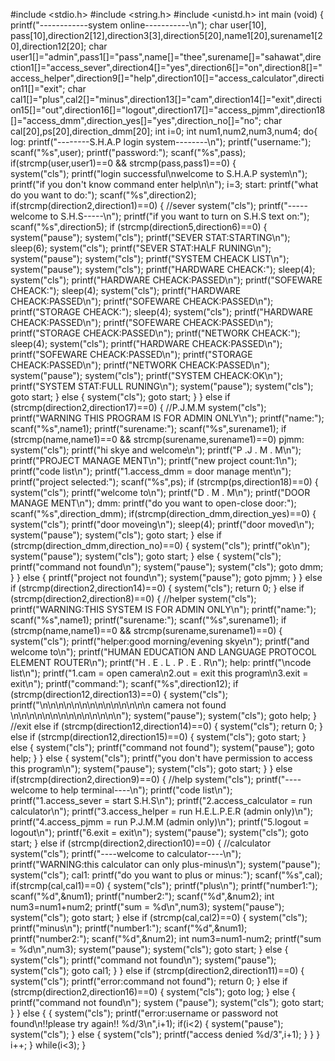 #include <stdio.h>
#include <string.h>
#include <unistd.h>
int main (void)
{
	printf("------------system online-----------\n");
  char user[10], pass[10],direction2[12],direction3[3],direction5[20],name1[20],surename1[20],direction12[20];
  char user1[]="admin",pass1[]="pass",name[]="thee",surename[]="sahawat",direction1[]="access_sever",direction4[]="yes",direction6[]="on",direction8[]="access_helper",direction9[]="help",direction10[]="access_calculator",direction11[]="exit";
  char cal1[]="plus",cal2[]="minus",direction13[]="cam",direction14[]="exit",direction15[]="out",direction16[]="logout",direction17[]="access_pjmm",direction18[]="access_dmm",direction_yes[]="yes",direction_no[]="no";
  char cal[20],ps[20],direction_dmm[20];
  int i=0;
  int num1,num2,num3,num4;
do{
   log:
  printf("--------S.H.A.P login system--------\n");
  printf("username:");
  scanf("%s",user);
  printf("password:");
   scanf("%s",pass);
  if(strcmp(user,user1)==0 && strcmp(pass,pass1)==0)
   {   
       system("cls");
   	   printf("login successful\nwelcome to S.H.A.P system\n");
   	   printf("if you don't know command enter help\n\n");
       i=3;
       start:
       printf("what do you want to do:");
       scanf("%s",direction2);
       if(strcmp(direction2,direction1)==0)
       {
       	//sever
       	system("cls");
         printf("-----welcome to S.H.S-----\n");
         printf("if you want to turn on S.H.S text on:");
         scanf("%s",direction5);
         if (strcmp(direction5,direction6)==0)
         {
         system("pause");
         system("cls");
         printf("SEVER STAT:STARTING\n");
         sleep(6);
         system("cls");
         printf("SEVER STAT:HALF RUNING\n");
         system("pause");
         system("cls");
         printf("SYSTEM CHEACK LIST\n");
         system("pause");
         system("cls");
         printf("HARDWARE CHEACK:");
         sleep(4);
         system("cls");
         printf("HARDWARE CHEACK:PASSED\n");
         printf("SOFEWARE CHEACK:");
         sleep(4);
         system("cls");
         printf("HARDWARE CHEACK:PASSED\n");
         printf("SOFEWARE CHEACK:PASSED\n");
         printf("STORAGE CHEACK:");
         sleep(4);
         system("cls");
         printf("HARDWARE CHEACK:PASSED\n");
         printf("SOFEWARE CHEACK:PASSED\n");
         printf("STORAGE CHEACK:PASSED\n");
         printf("NETWORK CHEACK:");
         sleep(4);
         system("cls");
         printf("HARDWARE CHEACK:PASSED\n");
         printf("SOFEWARE CHEACK:PASSED\n");
         printf("STORAGE CHEACK:PASSED\n");
         printf("NETWORK CHEACK:PASSED\n");
         system("pause");
         system("cls");
         printf("SYSTEM CHEACK:OK\n");
         printf("SYSTEM STAT:FULL RUNING\n");
         system("pause");
         system("cls");
         goto start;
		 }
		 else
		 {
		  system("cls");
		  goto start;
		 }
       }
       else if (strcmp(direction2,direction17)==0)
       {
       	//P.J.M.M
       	system("cls");
       	printf("WARNING THIS PROGRAM IS FOR ADMIN ONLY\n");
       	printf("name:");
       	scanf("%s",name1);
       	printf("surename:");
       	scanf("%s",surename1);
       	if (strcmp(name,name1)==0 && strcmp(surename,surename1)==0)
       	pjmm:
       	system("cls");
       	printf("hi skye and welcome\n");
       	printf("P .J  . M    . M\n");
       	printf("PROJECT MANAGE MENT\n");
       	printf("new project count:1\n");
       	printf("code list\n");
       	printf("1.access_dmm = door manage ment\n");
       	printf("project selected:");
       	scanf("%s",ps);
       	if (strcmp(ps,direction18)==0)
       	{
       	system("cls");
       	printf("welcome to\n");
       	printf("D  . M    . M\n"); 
       	printf("DOOR MANAGE MENT\n");
       	dmm:
       	printf("do you want to open-close door:");
       	scanf("%s",direction_dmm);
       	if(strcmp(direction_dmm,direction_yes)==0)
       	{
       	system("cls");
       	printf("door moveing\n");
		sleep(4);
		printf("door moved\n");
		system("pause");
		system("cls");
		goto start;	
		}
		else if (strcmp(direction_dmm,direction_no)==0)
		{
		system("cls");
		printf("ok\n");
		system("pause");
		system("cls");
		goto start;
		}
		else
		{
		system("cls");
		printf("command not found\n");
		system("pause");
		system("cls");
		goto dmm;
		}
		}
	   else
	   {
	   	printf("project not found\n");
	   	system("pause");
	   	goto pjmm;
	   }
       } 
       else if (strcmp(direction2,direction14)==0)
       {
       	system("cls");
       	return 0;
	   }
       else if (strcmp(direction2,direction8)==0)
       {
       	//helper
       system("cls");
       printf("WARNING:THIS SYSTEM IS FOR ADMIN ONLY\n");
       printf("name:");
       scanf("%s",name1);
       printf("surename:");
       scanf("%s",surename1);
       if (strcmp(name,name1)==0 && strcmp(surename,surename1)==0)
       {
       system("cls");
       printf("helper:good morning/evening skye\n");
       printf("and welcome to\n");
       printf("HUMAN EDUCATION AND LANGUAGE PROTOCOL ELEMENT ROUTER\n");
       printf("H   . E       .     L      . P      . E     . R\n");
       help:
       printf("\ncode list\n");
       printf("1.cam = open camera\n2.out = exit this program\n3.exit = exit\n");
       printf("command:");
       scanf("%s",direction12);
       if (strcmp(direction12,direction13)==0)
       {
       system("cls");
       printf("\n\n\n\n\n\n\n\n\n\n\n\n\n\n                                    camera not found                                     \n\n\n\n\n\n\n\n\n\n\n\n\n\n");
       system("pause");
       system("cls");
       goto help;
	   }
	   //exit
	   else if (strcmp(direction12,direction14)==0)
	   {
	   	system("cls");
	   	return 0;
	   }
	   else if (strcmp(direction12,direction15)==0)
	   {
	   	system("cls");
	   	goto start;
	   }
	   else
	   {
	   	system("cls");
	   	printf("command not found");
	   	system("pause");
	   	goto help;
	   }
	   }
	   else
	   {
	   system("cls");
	   printf("you don't have permission to access this program\n");
	   system("pause");
	   system("cls");
	   goto start;
	   }
	   }
	   else if(strcmp(direction2,direction9)==0)
	   {
	   	//help
	   system("cls");
	   printf("----welcome to help terminal----\n");
	   printf("code list\n");
	   printf("1.access_sever = start S.H.S\n");
	   printf("2.access_calculator = run calculator\n");
	   printf("3.access_helper = run H.E.L.P.E.R (admin only)\n");
	   printf("4.access_pjmm = run P.J.M.M (admin only)\n");
	   printf("5.logout = logout\n");
	   printf("6.exit = exit\n");
	   system("pause");
	   system("cls");
	   goto start;
	   }
	   else if (strcmp(direction2,direction10)==0)
	   {
	   	//calculator
	   	system("cls");
	   	printf("----welcome to calculator----\n");
	   	printf("WARNING:this calculator can only plus-minus\n");
	   	system("pause");
	   	system("cls");
	   	cal1:
	   	printf("do you want to plus or minus:");
	   	scanf("%s",cal);
	   	if(strcmp(cal,cal1)==0)
	   	{
	   	system("cls");
	   	printf("plus\n");
		printf("number1:");
		scanf("%d",&num1);
		printf("number2:");
		scanf("%d",&num2);
		int num3=num1+num2;
		printf("sum = %d\n",num3);
		system("pause");
		system("cls");
		goto start;	
		}
		else if (strcmp(cal,cal2)==0)
		{
		system("cls");
		printf("minus\n");
		printf("number1:");
		scanf("%d",&num1);
		printf("number2:");
		scanf("%d",&num2);
		int num3=num1-num2;
		printf("sum = %d\n",num3);
		system("pause");
		system("cls");
		goto start;
		}
		else
		{
		system("cls");
		printf("command not found\n");
		system("pause");
		system("cls");
		goto cal1;
		}
	   }
	   else if (strcmp(direction2,direction11)==0)
	   {
	   	system("cls");
	   printf("error:command not found");
	   return 0;
	   }
	   else if (strcmp(direction2,direction16)==0)
	   {
	   	system("cls");
	   	goto log;
	   }
	   else
	   {
	   printf("command not found\n");
	   system ("pause");
	   system("cls");
	   goto start;
	   }
   }
  else
  {
  	  {
  	 system("cls");
     printf("error:username or password not found\n!!please try again!! %d/3\n",i+1);
     if(i<2)
	 {
      system("pause");
      system("cls");
	 }
	 else
	 {
	 system("cls");
     printf("access denied %d/3",i+1);
    }
      }
  }
  i++;
}
while(i<3);
}
